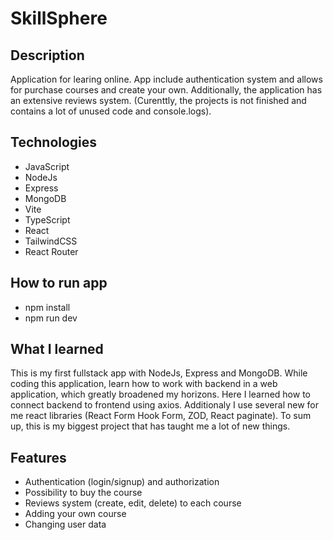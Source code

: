 # SkillSphere

## Description

Application for learing online. App include authentication system and allows for purchase courses and create your own. Additionally, the application has an extensive reviews system.
(Curenttly, the projects is not finished and contains a lot of unused code and console.logs).

## Technologies
- JavaScript
- NodeJs
- Express
- MongoDB
- Vite
- TypeScript
- React
- TailwindCSS
- React Router

## How to run app
- npm install
- npm run dev

## What I learned

This is my first fullstack app with NodeJs, Express and MongoDB. While coding this application, learn how to work with backend in a web application, which greatly broadened my horizons. Here I learned how to connect backend to frontend using
axios. Additionaly I use several new for me react libraries (React Form Hook Form, ZOD, React paginate). To sum up, this is my biggest project that has taught me a lot of new things.


## Features
- Authentication (login/signup) and authorization
- Possibility to buy the course
- Reviews system (create, edit, delete) to each course
- Adding your own course
- Changing user data
